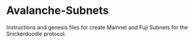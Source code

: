 # Avalanche-Subnets
Instructions and genesis files for create Mainnet and Fuji Subnets for the Snickerdoodle protocol. 
